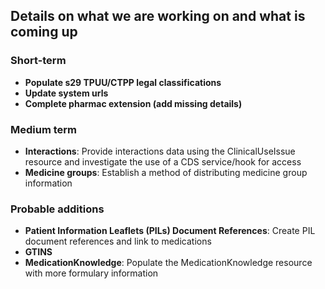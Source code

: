 ## Details on what we are working on and what is coming up

### Short-term

- **Populate s29 TPUU/CTPP legal classifications**
- **Update system urls**
- **Complete pharmac extension (add missing details)**

### Medium term

- **Interactions**: Provide interactions data using the ClinicalUseIssue resource and investigate the use of a CDS service/hook for access
- **Medicine groups**: Establish a method of distributing medicine group information

### Probable additions

- **Patient Information Leaflets (PILs) Document References**: Create PIL document references and link to medications
- **GTINS**
- **MedicationKnowledge**: Populate the MedicationKnowledge resource with more formulary information
